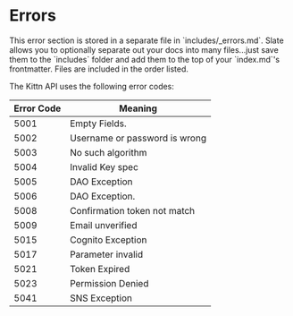 # Errors

<aside class="notice">This error section is stored in a separate file in `includes/_errors.md`. Slate allows you to optionally separate out your docs into many files...just save them to the `includes` folder and add them to the top of your `index.md`'s frontmatter. Files are included in the order listed.</aside>

The Kittn API uses the following error codes:


Error Code | Meaning
---------- | -------
5001 | Empty Fields.
5002 | Username or password is wrong
5003 | No such algorithm
5004 | Invalid Key spec
5005 | DAO Exception
5006 | DAO Exception.
5008 | Confirmation token not match
5009 | Email unverified
5015 | Cognito Exception
5017 | Parameter invalid
5021 | Token Expired
5023 | Permission Denied
5041 | SNS Exception
